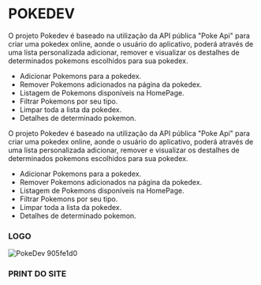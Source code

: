 # POKEDEV

O projeto Pokedev é baseado na utilização da API pública "Poke Api" para criar uma pokedex online, aonde o usuário do aplicativo, poderá através de uma lista personalizada adicionar, remover e visualizar os destalhes de determinados pokemons escolhidos para sua pokedex.


* Adicionar Pokemons para a pokedex.
* Remover Pokemons adicionados na página da pokedex.
* Listagem de Pokemons disponíveis na HomePage.
* Filtrar Pokemons por seu tipo.
* Limpar toda a lista da pokedex.
* Detalhes de determinado pokemon.

O projeto Pokedev é baseado na utilização da API pública "Poke Api" para criar uma pokedex online, aonde o usuário do aplicativo, poderá através de uma lista personalizada adicionar, remover e visualizar os destalhes de determinados pokemons escolhidos para sua pokedex.


* Adicionar Pokemons para a pokedex.
* Remover Pokemons adicionados na página da pokedex.
* Listagem de Pokemons disponíveis na HomePage.
* Filtrar Pokemons por seu tipo.
* Limpar toda a lista da pokedex.
* Detalhes de determinado pokemon.

<!-- ### LINK DO SITE
https://pokedev-labenu.surge.sh/ -->

### LOGO
![PokeDev 905fe1d0](https://user-images.githubusercontent.com/84817937/138535643-9a88817a-2318-41d7-b089-43e49a70d65e.png)



### PRINT DO SITE
<!-- ![image](https://user-images.githubusercontent.com/84817937/138536308-1bb358f4-efb5-4241-a82c-5076e279b2df.png)
![image](https://user-images.githubusercontent.com/84817937/138536341-585895b6-db3f-4317-9b0b-b60126a87b45.png)
![image](https://user-images.githubusercontent.com/84817937/138536346-8811f7ef-6ac6-4b59-a7b6-96d762a7c56d.png) -->

<!-- ### WIREFRAME

![PokeDex](https://user-images.githubusercontent.com/84152828/137816291-baaf940f-2d60-4cf3-b0a4-cb141ac93039.jpg) -->

